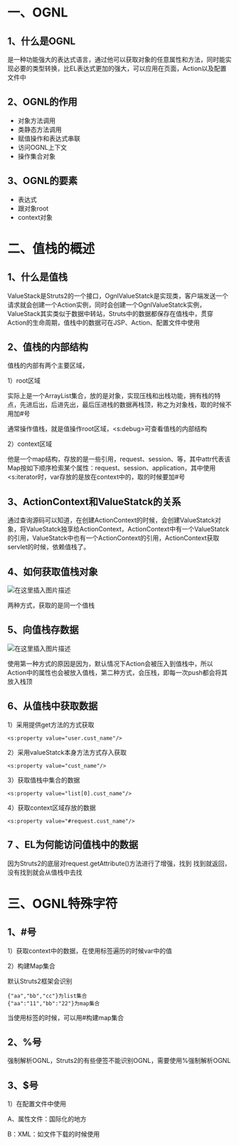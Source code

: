 # 一、OGNL

## 1、什么是OGNL

是一种功能强大的表达式语言，通过他可以获取对象的任意属性和方法，同时能实现必要的类型转换，比EL表达式更加的强大，可以应用在页面，Action以及配置文件中

## 2、OGNL的作用

- 对象方法调用
- 类静态方法调用
- 赋值操作和表达式串联
- 访问OGNL上下文
- 操作集合对象

## 3、OGNL的要素

- 表达式
- 跟对象root
- context对象

# 二、值栈的概述

## 1、什么是值栈

ValueStack是Struts2的一个接口，OgnlValueStatck是实现类，客户端发送一个请求就会创建一个Action实例，同时会创建一个OgnlValueStatck实例，ValueStack其实类似于数据中转站，Struts中的数据都保存在值栈中，贯穿Action的生命周期，值栈中的数据可在JSP、Action、配置文件中使用

## 2、值栈的内部结构

值栈的内部有两个主要区域，

1）root区域

实际上是一个ArrayList集合，放的是对象，实现压栈和出栈功能，拥有栈的特点，先进后出，后进先出，最后压进栈的数据再栈顶，称之为对象栈，取的时候不用加#号

通常操作值栈，就是值操作root区域，<s:debug>可查看值栈的内部结构

2）context区域

他是一个map结构，存放的是一些引用，request、session、等，其中attr代表该Map按如下顺序检索某个属性：request、session、application，其中使用<s:iterator时，var存放的是放在context中的，取的时候要加#号

## 3、ActionContext和ValueStatck的关系

通过查询源码可以知道，在创建ActionContext的时候，会创建ValueStatck对象，将ValueStatck独享给ActionContext，ActionContext中有一个ValueStatck的引用，ValueStatck中也有一个ActionContext的引用，ActionContext获取servlet的时候，依赖值栈了。

## 4、如何获取值栈对象

![在这里插入图片描述](https://img-blog.csdnimg.cn/20190208165701231.png?x-oss-process=image/watermark,type_ZmFuZ3poZW5naGVpdGk,shadow_10,text_aHR0cHM6Ly9ibG9nLmNzZG4ubmV0L3FxXzQzMjcwMDc0,size_16,color_FFFFFF,t_70)

两种方式，获取的是同一个值栈

## 5、向值栈存数据

![在这里插入图片描述](https://img-blog.csdnimg.cn/20190208165733543.png)

使用第一种方式的原因是因为，默认情况下Action会被压入到值栈中，所以Action中的属性也会被放入值栈，第二种方式，会压栈，即每一次push都会将其放入栈顶

## 6、从值栈中获取数据

1）采用提供get方法的方式获取

```
<s:property value="user.cust_name"/>
```

2）采用valueStatck本身方法方式存入获取

```
<s:property value="cust_name"/>
```

3）获取值栈中集合的数据

```
<s:property value="list[0].cust_name"/>
```

4）获取context区域存放的数据

```
<s:property value="#request.cust_name"/>
```

## 7 、EL为何能访问值栈中的数据

因为Struts2的底层对request.getAttribute()方法进行了增强，找到	找到就返回，没有找到就会从值栈中去找

# 三、OGNL特殊字符

## 1、#号

1）获取context中的数据，在使用标签遍历的时候var中的值

2）构建Map集合

默认Struts2框架会识别

```
{"aa","bb","cc"}为list集合
{"aa":"11","bb":"22"}为map集合
```

当使用标签的时候，可以用#构建map集合

## 2、%号

强制解析OGNL，Struts2的有些便签不能识别OGNL，需要使用%强制解析OGNL

## 3、$号

1）在配置文件中使用

A、属性文件：国际化的地方

B：XML：如文件下载的时候使用

















